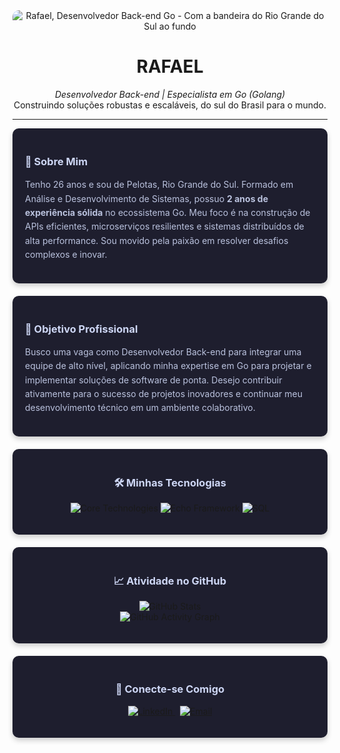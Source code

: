 <div align="center">
  <img src="URL_DA_IMAGEM_ACIMA" alt="Rafael, Desenvolvedor Back-end Go - Com a bandeira do Rio Grande do Sul ao fundo" style="border-radius:10px; max-width:100%; height:auto;">
</div>

<h1 align="center">RAFAEL</h1>
<p align="center">
  <em>Desenvolvedor Back-end | Especialista em Go (Golang)</em>
  <br>
  Construindo soluções robustas e escaláveis, do sul do Brasil para o mundo.
</p>

---

<div style="display: flex; flex-wrap: wrap; justify-content: space-around; gap: 20px;">

  <div style="flex: 1 1 45%; background-color: #1e1e2e; padding: 20px; border-radius: 10px; box-shadow: 0 4px 8px rgba(0, 0, 0, 0.2);">
    <h3 style="color: #cdd6f4;">👋 Sobre Mim</h3>
    <p style="color: #bac2de; line-height: 1.6;">
      Tenho 26 anos e sou de Pelotas, Rio Grande do Sul. Formado em Análise e Desenvolvimento de Sistemas, possuo <strong>2 anos de experiência sólida</strong> no ecossistema Go. Meu foco é na construção de APIs eficientes, microserviços resilientes e sistemas distribuídos de alta performance. Sou movido pela paixão em resolver desafios complexos e inovar.
    </p>
  </div>

  <div style="flex: 1 1 45%; background-color: #1e1e2e; padding: 20px; border-radius: 10px; box-shadow: 0 4px 8px rgba(0, 0, 0, 0.2);">
    <h3 style="color: #cdd6f4;">🎯 Objetivo Profissional</h3>
    <p style="color: #bac2de; line-height: 1.6;">
      Busco uma vaga como Desenvolvedor Back-end para integrar uma equipe de alto nível, aplicando minha expertise em Go para projetar e implementar soluções de software de ponta. Desejo contribuir ativamente para o sucesso de projetos inovadores e continuar meu desenvolvimento técnico em um ambiente colaborativo.
    </p>
  </div>

  <div style="flex: 1 1 100%; background-color: #1e1e2e; padding: 20px; border-radius: 10px; box-shadow: 0 4px 8px rgba(0, 0, 0, 0.2);">
    <h3 style="color: #cdd6f4; text-align: center;">🛠️ Minhas Tecnologias</h3>
    <p align="center">
      <img src="https://skillicons.dev/icons?i=go,docker,kubernetes,postgres,mongodb,linux,git,gin&perline=4&theme=dark" alt="Core Technologies">
      <img src="https://img.shields.io/badge/Echo-000000?style=for-the-badge&logo=echo&logoColor=white" alt="Echo Framework">
      <img src="https://img.shields.io/badge/SQL-025E8C?style=for-the-badge&logo=Amazon-RDS&logoColor=white" alt="SQL">
    </p>
  </div>

  <div style="flex: 1 1 100%; background-color: #1e1e2e; padding: 20px; border-radius: 10px; box-shadow: 0 4px 8px rgba(0, 0, 0, 0.2);">
    <h3 style="color: #cdd6f4; text-align: center;">📈 Atividade no GitHub</h3>
    <p align="center">
      <img src="https://github-readme-stats.vercel.app/api?username=SEU-USUARIO-GITHUB&show_icons=true&theme=catppuccin_mocha&include_all_commits=true&count_private=true&card_width=490&hide_border=true" alt="GitHub Stats">
      <br>
      <img src="https://github-readme-activity-graph.vercel.app/graph?username=SEU-USUARIO-GITHUB&bg_color=1e1e2e&color=cdd6f4&line=89b4fa&point=89b4fa&area=true&hide_border=true" alt="GitHub Activity Graph" />
    </p>
  </div>

  <div style="flex: 1 1 100%; background-color: #1e1e2e; padding: 20px; border-radius: 10px; box-shadow: 0 4px 8px rgba(0, 0, 0, 0.2);">
    <h3 style="color: #cdd6f4; text-align: center;">🔗 Conecte-se Comigo</h3>
    <p align="center">
      <a href="https://linkedin.com/in/SEU-USUARIO-LINKEDIN" target="_blank">
        <img src="https://img.shields.io/badge/LinkedIn-0A66C2?style=for-the-badge&logo=linkedin&logoColor=white" alt="LinkedIn">
      </a>
      &nbsp;
      <a href="mailto:SEU-EMAIL-AQUI@exemplo.com">
        <img src="https://img.shields.io/badge/Email-D14836?style=for-the-badge&logo=gmail&logoColor=white" alt="Email">
      </a>
    </p>
  </div>

</div>
